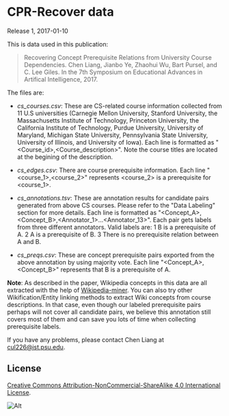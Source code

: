 # CPR-Recover data

Release 1, 2017-01-10

This is data used in this publication:
> Recovering Concept Prerequisite Relations from University Course Dependencies. 
> Chen Liang, Jianbo Ye, Zhaohui Wu, Bart Pursel, and C. Lee Giles.
> In the 7th Symposium on Educational Advances in Artifical Intelligence, 2017.

The files are:

- *cs_courses.csv*: These are CS-related course information collected from 11 U.S
universities (Carnegie Mellon University, Stanford University, the Massachusetts Institute
of Technology, Princeton University, the California Institute of Technology, Purdue University,
University of Maryland, Michigan State University, Pennsylvania State University, University of
Illinois, and University of Iowa). Each line is formatted as "\<Course_id\>,\<Course_description\>". Note the course titles are located at the begining of the description.

- *cs_edges.csv*: There are course prerequisite information. Each line "\<course_1\>,\<course_2\>" represents \<course_2\> is a prerequisite for \<course_1\>.

- *cs_annotations.tsv*: These are annotation results for candidate pairs generated from above CS courses. Please refer to the "Data Labeling" section for more details. Each line is formatted as "\<Concept_A\>,\<Concept_B\>,\<Annotator_1\>...\<Annotator_13\>". Each pair gets labels from three different annotators. Valid labels are:
  1 B is a prerequisite of A.
  2 A is a prerequisite of B.
  3 There is no prerequisite relation between A and B.
  
- *cs_preqs.csv*: These are concept prerequisite pairs exported from the above annotation by using majority vote. Each line "\<Concept_A\>,\<Concept_B\>" represents that B is a prerequisite of A.

<strong>Note</strong>: As described in the paper, Wikipedia concepts in this data are all extracted with the help of [Wikipedia-miner](https://github.com/dnmilne/wikipediaminer). You can also try other Wikification/Entity linking methods to extract Wiki concepts from course descriptions. In that case, even though our labeled prerequisite pairs perhaps will not cover all candidate pairs, we believe this annotation still covers most of them and can save you lots of time when collecting prerequisite labels.

If you have any problems, please contact Chen Liang at <cul226@ist.psu.edu>.

## License
[Creative Commons Attribution-NonCommercial-ShareAlike 4.0 International License](http://creativecommons.org/licenses/by-nc-sa/4.0/). 

![Alt](https://i.creativecommons.org/l/by-nc-sa/4.0/88x31.png)

